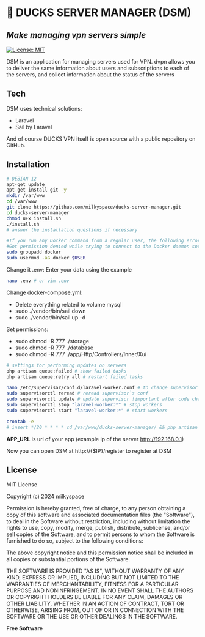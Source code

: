 # 🦆 DUCKS SERVER MANAGER (DSM)
## _Make managing vpn servers simple_

[![License: MIT](https://img.shields.io/badge/License-MIT-lightblue.svg)](https://opensource.org/licenses/MIT)

DSM is an application for managing servers used for VPN.
dvpn allows you to deliver the same information about users and subscriptions to each of the servers, and collect information about the status of the servers

## Tech

DSM uses technical solutions:
- Laravel
- Sail by Laravel

And of course DUCKS VPN itself is open source with a public repository on GitHub.

## Installation

```sh
# DEBIAN 12
apt-get update
apt-get install git -y
mkdir /var/www
cd /var/www
git clone https://github.com/milkyspace/ducks-server-manager.git
cd ducks-server-manager
chmod u+x install.sh
./install.sh
# answer the installation questions if necessary

#If you run any Docker command from a regular user, the following error will be displayed in the terminal:
#Got permission denied while trying to connect to the Docker daemon socket at unix:///var/run/docker.sock: Get "http://%2Fvar%2Frun%2Fdocker.sock/v1.24/containers/json": dial unix /var/run/docker.sock: connect: permission denied
sudo groupadd docker
sudo usermod -aG docker $USER

```

Change it .env: Enter your data using the example
```sh
nano .env # or vim .env
```

Change docker-compose.yml:
- Delete everything related to volume mysql
- sudo ./vendor/bin/sail down
- sudo ./vendor/bin/sail up -d

Set permissions:
- sudo chmod -R 777 ./storage
- sudo chmod -R 777 ./database
- sudo chmod -R 777 ./app/Http/Controllers/Inner/Xui

```sh
# settings for performing updates on servers
php artisan queue:failed # show failed tasks
php artisan queue:retry all # restart failed tasks

nano /etc/supervisor/conf.d/laravel-worker.conf # to change supervisor`s conf
sudo supervisorctl reread # reread supervisor`s conf
sudo supervisorctl update # update supervisor !important after code changing (if code is important for task)
sudo supervisorctl stop "laravel-worker:*" # stop workers
sudo supervisorctl start "laravel-worker:*" # start workers

crontab -e
# insert */20 * * * * cd /var/www/ducks-server-manager/ && php artisan queue:retry all >> /dev/null 2>&1
```

**APP_URL** is url of your app (example ip of the server http://192.168.0.1)

Now you can open DSM at http://{$IP}/register to register at DSM

## License

MIT License

Copyright (c) 2024 milkyspace

Permission is hereby granted, free of charge, to any person obtaining a copy
of this software and associated documentation files (the "Software"), to deal
in the Software without restriction, including without limitation the rights
to use, copy, modify, merge, publish, distribute, sublicense, and/or sell
copies of the Software, and to permit persons to whom the Software is
furnished to do so, subject to the following conditions:

The above copyright notice and this permission notice shall be included in all
copies or substantial portions of the Software.

THE SOFTWARE IS PROVIDED "AS IS", WITHOUT WARRANTY OF ANY KIND, EXPRESS OR
IMPLIED, INCLUDING BUT NOT LIMITED TO THE WARRANTIES OF MERCHANTABILITY,
FITNESS FOR A PARTICULAR PURPOSE AND NONINFRINGEMENT. IN NO EVENT SHALL THE
AUTHORS OR COPYRIGHT HOLDERS BE LIABLE FOR ANY CLAIM, DAMAGES OR OTHER
LIABILITY, WHETHER IN AN ACTION OF CONTRACT, TORT OR OTHERWISE, ARISING FROM,
OUT OF OR IN CONNECTION WITH THE SOFTWARE OR THE USE OR OTHER DEALINGS IN THE
SOFTWARE.

**Free Software**
